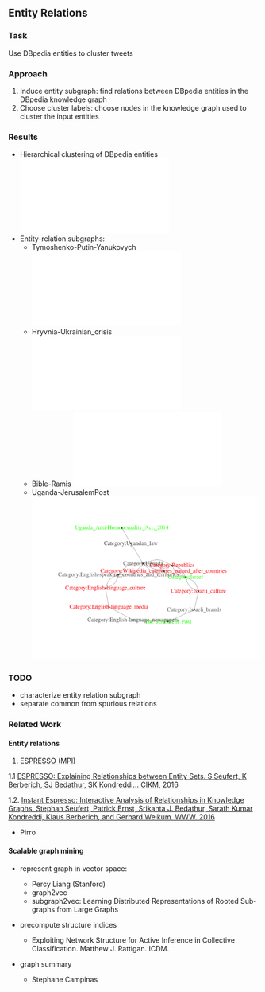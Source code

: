 ## Entity Relations

### Task
Use DBpedia entities to cluster tweets

### Approach

1. Induce entity subgraph: find relations between DBpedia entities in the DBpedia knowledge graph
2. Choose cluster labels: choose nodes in the knowledge graph used to cluster the input entities


### Results
* Hierarchical clustering of DBpedia entities
![Hierarchical clustering of DBpedia entities](results/10_hclust.pdf)
* Entity-relation subgraphs:
    * Tymoshenko-Putin-Yanukovych ![Tymoshenko-Putin-Yanukovych](results/connectorsTYP.pdf)
    * Hryvnia-Ukrainian_crisis ![Hryvnia-Ukrainian_crisis](results/ukrainecrisis_hryvnia.pdf)
    * Bible-Ramis ![Bible-Ramis](results/bible_ramis.pdf)
    * Uganda-JerusalemPost
    ![Uganda-JerusalemPost](results/uganda_jerusalempost.png)

### TODO

* characterize entity relation subgraph
* separate common from spurious relations

### Related Work

#### Entity relations

1. [ESPRESSO (MPI)](http://espresso.mpi-inf.mpg.de/)

1.1 [ESPRESSO: Explaining Relationships between Entity Sets. S Seufert, K Berberich, SJ Bedathur, SK Kondreddi… CIKM, 2016](https://people.mpi-inf.mpg.de/~kberberi/publications/2016-cikm2016-2.pdf)

1.2. [Instant Espresso: Interactive Analysis of Relationships in Knowledge Graphs. Stephan Seufert, Patrick Ernst, Srikanta J. Bedathur, Sarath Kumar Kondreddi, Klaus Berberich, and Gerhard Weikum. WWW. 2016](http://www2016.net/proceedings/companion/p251.pdf)

* Pirro

#### Scalable graph mining
  * represent graph in vector space:
      * Percy Liang (Stanford)
      * graph2vec
      * subgraph2vec: Learning Distributed Representations of Rooted Sub-graphs from Large Graphs

  * precompute structure indices

      * Exploiting Network Structure for Active Inference in Collective Classification. Matthew J. Rattigan. ICDM.


  * graph summary
      * Stephane Campinas
